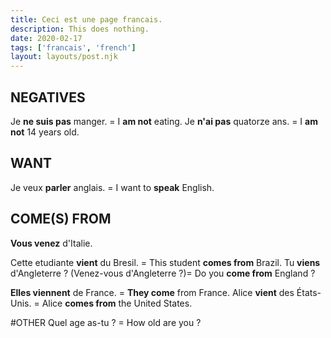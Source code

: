 ```yaml
---
title: Ceci est une page francais.
description: This does nothing.
date: 2020-02-17
tags: ['francais', 'french']
layout: layouts/post.njk
---
```


## NEGATIVES
Je <b>ne suis pas</b> manger. = I <b>am not</b> eating.
Je <b>n'ai pas</b> quatorze ans. = I <b>am not</b> 14 years old.

## WANT
Je veux <b>parler</b> anglais. = I want to <b>speak</b> English.

## COME(S) FROM
<b>Vous venez</b> d'Italie. 

Cette etudiante <b>vient</b> du Bresil. = This student <b>comes from</b> Brazil.
Tu <b>viens</b> d'Angleterre ? (Venez-vous d'Angleterre ?)= Do you <b>come from</b> England ?

<b>Elles viennent</b> de France. = <b>They come</b> from France.
Alice <b>vient</b> des États-Unis. = Alice <b>comes from</b> the United States.

#OTHER
Quel age as-tu ? = How old are you ?
